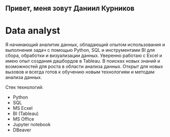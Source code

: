 ## Привет, меня зовут Даниил Курников

# Data analyst

Я начинающий аналитик данных, обладающий опытом использования и выполнения задач с помощью Python, SQL и инструментами BI для сбора, обработки и визуализации данных. Уверенно работаю с Excel и имею опыт создания дашбордов в Tableau. В поисках новых знаний и возможностей для роста в области анализа данных. Открыт для новых вызовов и всегда готов к обучению новым технологиям и методам анализа данных.

Стек технологий:

- Python 
- SQL
- MS Ecxel
- BI (Tableau)
- MS Office 
- Jupyter notebook
- DBeaver
